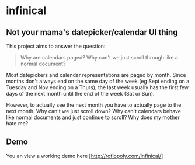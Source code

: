 # infinical 
## Not your mama's datepicker/calendar UI thing ##

This project aims to answer the question:

> Why are calendars paged? Why can't we just scroll through like a normal
> document?

Most datepickers and calendar representations are paged by month. Since months
don't always end on the same day of the week (eg Sept ending on a Tuesday and
Nov ending on a Thurs), the last week usually has the first few days of the next
month until the end of the week (Sat or Sun).

However, to actually see the next month you have to actually page to the next
month.  Why can't we just scroll down? Why can't calendars behave like normal
documents and just continue to scroll? Why does my mother hate me?

## Demo

You an view a working demo here [http://roflopoly.com/infinical/]
